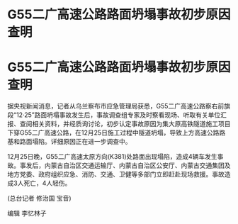 # G55二广高速公路路面坍塌事故初步原因查明

# G55二广高速公路路面坍塌事故初步原因查明

据央视新闻消息，记者从乌兰察布市应急管理局获悉，G55二广高速公路察右前旗段“12·25”路面坍塌事故发生后，事故调查组专家及时察看现场、听取有关单位汇报、查阅相关资料，并经质询讨论，初步认定事故原因为集大原高铁隧道施工项目下穿G55二广高速公路，在12月25日施工过程中隧道坍塌，导致上方高速公路路基和路面塌陷。详细原因正在进一步调查中。

12月25日晚，G55二广高速太原方向(K381)处路面出现塌陷，造成4辆车发生事故。事发后，内蒙古自治区交通运输厅、内蒙古自治区公安厅、内蒙古交通集团及地方党委、政府组织应急、消防、交通、卫健等多部门立即赶赴现场救援。事故造成3人死亡，4人轻伤。

(总台记者 修治国 宝音)

编辑 李忆林子

